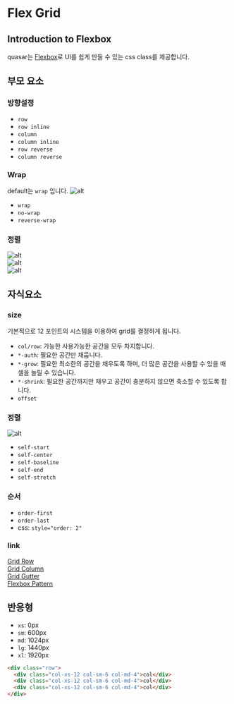 # Flex Grid

## Introduction to Flexbox

quasar는 [Flexbox](https://css-tricks.com/snippets/css/a-guide-to-flexbox/)로 UI를 쉽게 만들 수 있는 css class를 제공합니다.

## 부모 요소

### 방향설정

- `row`
- `row inline`
- `column`
- `column inline`
- `row reverse`
- `column reverse`

### Wrap

default는 `wrap` 입니다.
![alt](https://cdn.quasar.dev/img/flexbox-wrap.svg)

- `wrap`
- `no-wrap`
- `reverse-wrap`

### 정렬

![alt](https://cdn.quasar.dev/img/flexbox-main-axis-align---2.svg)
<br/>
![alt](https://cdn.quasar.dev/img/flexbox-cross-axis-align.svg)
<br/>
![alt](https://cdn.quasar.dev/img/flexbox-content-align.svg)

## 자식요소

### size

기본적으로 12 포인트의 시스템을 이용하여 grid를 결정하게 됩니다.

- `col/row`: 가능한 사용가능한 공간을 모두 차지합니다.
- `*-auth`: 필요한 공간만 채웁니다.
- `*-grow`: 필요한 최소한의 공간을 채우도록 하며, 더 많은 공간을 사용할 수 있을 때 셀을 늘릴 수 있습니다.
- `*-shrink`: 필요한 공간까지만 채우고 공간이 충분하지 않으면 축소할 수 있도록 합니다.
- `offset`

### 정렬

![alt](https://cdn.quasar.dev/img/flexbox-self.svg)

- `self-start`
- `self-center`
- `self-baseline`
- `self-end`
- `self-stretch`

### 순서

- `order-first`
- `order-last`
- css: `style="order: 2"`

### link

[Grid Row](https://quasar.dev/layout/grid/row)<br/>
[Grid Column](https://quasar.dev/layout/grid/column)<br/>
[Grid Gutter](https://quasar.dev/layout/grid/gutter)<br/>
[Flexbox Pattern](https://quasar.dev/layout/grid/flexbox-patterns)

## 반응형

- `xs`: 0px
- `sm`: 600px
- `md`: 1024px
- `lg`: 1440px
- `xl`: 1920px

```html
<div class="row">
  <div class="col-xs-12 col-sm-6 col-md-4">col</div>
  <div class="col-xs-12 col-sm-6 col-md-4">col</div>
  <div class="col-xs-12 col-sm-6 col-md-4">col</div>
</div>
```
